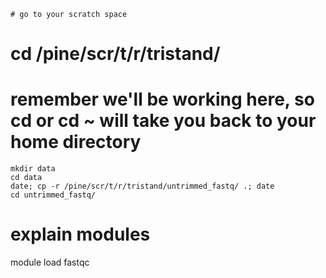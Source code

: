 `# go to your scratch space`
# cd /pine/scr/t/r/tristand/
# remember we'll be working here, so cd or cd ~ will take you back to your home directory

```
mkdir data
cd data
date; cp -r /pine/scr/t/r/tristand/untrimmed_fastq/ .; date
cd untrimmed_fastq/
```

# explain modules

module load fastqc
